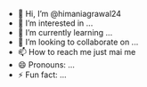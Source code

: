 - 👋 Hi, I’m @himaniagrawal24
- 👀 I’m interested in ...
- 🌱 I’m currently learning ...
- 💞️ I’m looking to collaborate on ...
- 📫 How to reach me just mai me 
- 😄 Pronouns: ...
- ⚡ Fun fact: ...

<!---
himaniagrawal24/himaniagrawal24 is a ✨ special ✨ repository because its `README.md` (this file) appears on your GitHub profile.
You can click the Preview link to take a look at your changes.
--->
